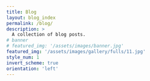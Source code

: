 ```yaml
---
title: Blog
layout: blog_index
permalink: /blog/
description: >
  A collection of blog posts.
# banner
# featured_img: '/assets/images/banner.jpg'
featured_img: '/assets/images/gallery/fulls/11.jpg'
style_num: 1
invert_scheme: true
orientation: 'left'
---
```

